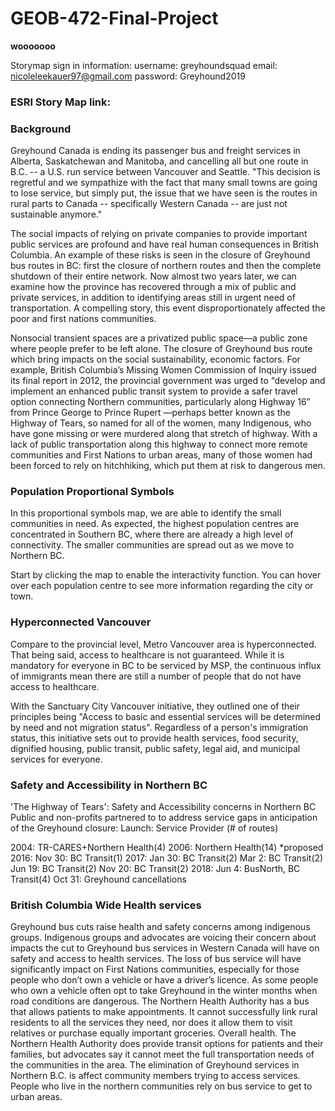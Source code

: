 # GEOB-472-Final-Project
**wooooooo**

Storymap sign in information:
username: greyhoundsquad
email: nicoleleekauer97@gmail.com
password: Greyhound2019

### ESRI Story Map link: 

### Background
Greyhound Canada is ending its passenger bus and freight services in Alberta, Saskatchewan and Manitoba, and cancelling all but one route in B.C. -- a U.S. run service between Vancouver and Seattle. "This decision is regretful and we sympathize with the fact that many small towns are going to lose service, but simply put, the issue that we have seen is the routes in rural parts to Canada -- specifically Western Canada -- are just not sustainable anymore."

The social impacts of relying on private companies to provide important public services are profound and have real human consequences in British Columbia. An example of these risks is seen in the closure of Greyhound bus routes in BC: first the closure of northern routes and then the complete shutdown of their entire network. Now almost two years later, we can examine how the province has recovered through a mix of public and private services, in addition to identifying areas still in urgent need of transportation. A compelling story, this event disproportionately affected the poor and first nations communities.


Nonsocial transient spaces are a privatized public space—a public zone where people prefer to be left alone. The closure of Greyhound bus route which bring impacts on the social sustainability, economic factors. For example, British Columbia’s Missing Women Commission of Inquiry issued its final report in 2012, the provincial government was urged to “develop and implement an enhanced public transit system to provide a safer travel option connecting Northern communities, particularly along Highway 16” from Prince George to Prince Rupert —perhaps better known as the Highway of Tears, so named for all of the women, many Indigenous, who have gone missing or were murdered along that stretch of highway. With a lack of public transportation along this highway to connect more remote communities and First Nations to urban areas, many of those women had been forced to rely on hitchhiking, which put them at risk to dangerous men.

### Population Proportional Symbols
In this proportional symbols map, we are able to identify the small communities in need. As expected, the highest population centres are concentrated in Southern BC, where there are already a high level of connectivity. The smaller communities are spread out as we move to Northern BC.

Start by clicking the map to enable the interactivity function. You can hover over each population centre to see more information regarding the city or town.

### Hyperconnected Vancouver
Compare to the provincial level, Metro Vancouver area is hyperconnected. That being said, access to healthcare is not guaranteed. While it is mandatory for everyone in BC to be serviced by MSP, the continuous influx of immigrants mean there are still a number of people that do not have access to healthcare.

With the Sanctuary City Vancouver initiative, they outlined one of their principles being "Access to basic and essential services will be determined by need and not migration status". Regardless of a person's immigration status, this initiative sets out to provide health services, food security, dignified housing, public transit, public safety, legal aid, and municipal services for everyone.

### Safety and Accessibility in Northern BC
'The Highway of Tears': Safety and Accessibility concerns in Northern BC
Public and non-profits partnered to to address service gaps in anticipation of the Greyhound closure:
Launch: Service Provider (# of routes)

2004: TR-CARES+Northern Health(4)
2006: Northern Health(14) *proposed
2016: Nov 30: BC Transit(1)
2017: Jan 30: BC Transit(2)
      Mar 2: BC Transit(2)
      Jun 19: BC Transit(2)
      Nov 20: BC Transit(2)
2018: Jun 4: BusNorth, BC Transit(4)
      Oct 31: Greyhound cancellations
      
### British Columbia Wide Health services
Greyhound bus cuts raise health and safety concerns among indigenous groups. Indigenous groups and advocates are voicing their concern about impacts the cut to Greyhound bus services in Western Canada will have on safety and access to health services. The loss of bus service will have significantly impact on First Nations communities, especially for those people who don’t own a vehicle or have a driver’s licence. As some people who own a vehicle often opt to take Greyhound in the winter months when road conditions are dangerous.
The Northern Health Authority has a bus that allows patients to make appointments. It cannot successfully link rural residents to all the services they need, nor does it allow them to visit relatives or purchase equally important groceries. Overall health. The Northern Health Authority does provide transit options for patients and their families, but advocates say it cannot meet the full transportation needs of the communities in the area.
The elimination of Greyhound services in Northern B.C. is affect community members trying to access services. People who live in the northern communities rely on bus service to get to urban areas.









